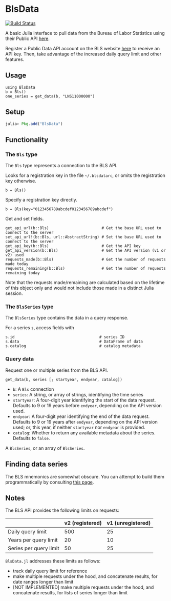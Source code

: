 # BlsData
[![Build Status](https://travis-ci.org/micahjsmith/BlsData.jl.svg?branch=master)](https://travis-ci.org/micahjsmith/BlsData.jl)

A basic Julia interface to pull data from the Bureau of Labor Statistics using
their Public API [here](https://www.bls.gov/developers/home.htm).

Register a Public Data API account on the BLS website
[here](https://data.bls.gov/registrationEngine/) to receive an API key. Then, take advantage
of the increased daily query limit and other features.

## Usage

```
using BlsData
b = Bls()
one_series = get_data(b, "LNS11000000")
```

## Setup

```julia
julia> Pkg.add("BlsData")
```

## Functionality

### The `Bls` type
The `Bls` type represents a connection to the BLS API.

Looks for a registration key in the file `~/.blsdatarc`, or omits the registration key
otherwise.
```
b = Bls()
```

Specify a registration key directly.
```
b = Bls(key="0123456789abcdef0123456789abcdef")
```

Get and set fields.
```
get_api_url(b::Bls)                       # Get the base URL used to connect to the server
set_api_url!(b::Bls, url::AbstractString) # Set the base URL used to connect to the server
get_api_key(b::Bls)                       # Get the API key
get_api_version(b::Bls)                   # Get the API version (v1 or v2) used
requests_made(b::Bls)                     # Get the number of requests made today
requests_remaining(b::Bls)                # Get the number of requests remaining today
```

Note that the requests made/remaining are calculated based on the lifetime of this object
only and would not include those made in a distinct Julia session.

### The `BlsSeries` type
The `BlsSeries` type contains the data in a query response.

For a series `s`, access fields with
```
s.id                                     # series ID
s.data                                   # DataFrame of data
s.catalog                                # catalog metadata
```

### Query data
Request one or multiple series from the BLS API.
```
get_data(b, series [; startyear, endyear, catalog])
```

* `b`: A `Bls` connection
* `series`: A string, or array of strings, identifying the time series
* `startyear`: A four-digit year identifying the start of the data request. Defaults to
    9 or 19 years before `endyear`, depending on the API version used.
* `endyear`: A four-digit year identifying the end of the data request. Defaults to
    9 or 19 years after `endyear`, depending on the API version used; or, this year, if
    neither `startyear` nor `endyear` is provided.
* `catalog`: Whether to return any available metadata about the series. Defaults to `false`.

A `BlsSeries`, or an array of `BlsSeries`.

## Finding data series
The BLS mnemonics are somewhat obscure. You can attempt to build them programmatically by
consulting [this page](https://www.bls.gov/help/hlpforma.htm).

## Notes
The BLS API provides the following limits on requests:

|                        | v2 (registered) | v1 (unregistered) |
| ---                    | ---             | ---               |
| Daily query limit      | 500             | 25                |
| Years per query limit  | 20              | 10                |
| Series per query limit | 50              | 25                |

`BlsData.jl` addresses these limits as follows:
- track daily query limit for reference
- make multiple requests under the hood, and concatenate results, for date ranges longer
    than limit
- [NOT IMPLEMENTED] make multiple requests under the hood, and concatenate results, for
    lists of series longer than limit
